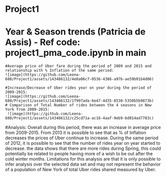 # Project1

  # Year & Season trends (Patricia de Assis) - Ref code: project1_pma_code.ipynb in main
    #Average price of Uber fare during the period of 2009 and 2015 and relationship with % Inflation of the same period: 
    ![image](https://github.com/Leena-680/Project1/assets/143486132/4e8a06c7-0536-4386-a97b-ae59b91b4d06)

    #Increase/Decrease of Uber rides year on year during the period of 2009-2015:
    ![image](https://github.com/Leena-680/Project1/assets/143486132/1f997ada-6e47-4d35-8530-5350b5b9873b)
    # Comparison of Total Number of rides between the 4 seasons in New York from 2009-2015:
     ![image](https://github.com/Leena-680/Project1/assets/143486132/c25cd71a-ac16-4aaf-9eb9-bd014ad7783c)
 
  #Analysis: 
  Overall during this period, there was an increase in average price from 2009-2015. From 2013 it is possible to see that as % of Inflation decreases the prices of Uber continue to increase. 
  During the same period of 2012, it is possible to see that the number of rides year on year started to decrease.
  the data shows that there are more rides during Spring, this could potentially be related to people having more of a wish to be out after the cold winter months. 
  Limitations for this analysis are that it is only possible to infer analysis over the selected data set and may not represent the behavior of a population of New York of total Uber rides shared measured by Uber. 

